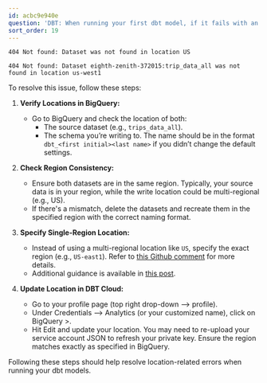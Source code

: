 ```yaml
---
id: acbc9e940e
question: 'DBT: When running your first dbt model, if it fails with an error:'
sort_order: 19
---
```


```
404 Not found: Dataset was not found in location US

404 Not found: Dataset eighth-zenith-372015:trip_data_all was not found in location us-west1
```

To resolve this issue, follow these steps:

1. **Verify Locations in BigQuery:**
   - Go to BigQuery and check the location of both:
     - The source dataset (e.g., `trips_data_all`).
     - The schema you’re writing to. The name should be in the format `dbt_<first initial><last name>` if you didn’t change the default settings.

2. **Check Region Consistency:**
   - Ensure both datasets are in the same region. Typically, your source data is in your region, while the write location could be multi-regional (e.g., US).
   - If there's a mismatch, delete the datasets and recreate them in the specified region with the correct naming format.

3. **Specify Single-Region Location:**
   - Instead of using a multi-regional location like `US`, specify the exact region (e.g., `US-east1`). Refer to [this Github comment](https://github.com/dbt-labs/dbt-bigquery/issues/19#issuecomment-635545315) for more details.
   - Additional guidance is available in [this post](https://learningdataengineering540969211.wordpress.com/dbt-cloud-and-bigquery-an-effort-to-try-and-resolve-location-issues/).

4. **Update Location in DBT Cloud:**
   - Go to your profile page (top right drop-down --> profile).
   - Under Credentials --> Analytics (or your customized name), click on BigQuery >.
   - Hit Edit and update your location. You may need to re-upload your service account JSON to refresh your private key. Ensure the region matches exactly as specified in BigQuery.

Following these steps should help resolve location-related errors when running your dbt models.